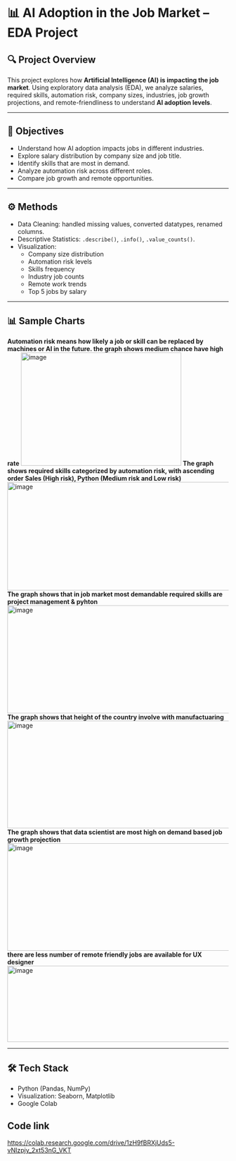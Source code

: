 # 📊 AI Adoption in the Job Market – EDA Project

## 🔍 Project Overview
This project explores how **Artificial Intelligence (AI) is impacting the job market**. Using exploratory data analysis (EDA), we analyze salaries, required skills, automation risk, company sizes, industries, job growth projections, and remote-friendliness to understand **AI adoption levels**.

---

## 🎯 Objectives
- Understand how AI adoption impacts jobs in different industries.  
- Explore salary distribution by company size and job title.  
- Identify skills that are most in demand.  
- Analyze automation risk across different roles.  
- Compare job growth and remote opportunities.  

---

## ⚙️ Methods
- Data Cleaning: handled missing values, converted datatypes, renamed columns.  
- Descriptive Statistics: `.describe()`, `.info()`, `.value_counts()`.  
- Visualization:
  - Company size distribution  
  - Automation risk levels  
  - Skills frequency  
  - Industry job counts  
  - Remote work trends  
  - Top 5 jobs by salary  
---
## 📊 Sample Charts
**Automation risk means how likely a job or skill can be replaced by machines or AI in the future. the graph shows medium chance have high rate**
<img width="365" height="257" alt="image" src="https://github.com/user-attachments/assets/3fcaa168-67ea-4672-9148-4f5dd2b876df" />
**The graph shows required skills categorized by automation risk, with ascending order Sales (High risk), Python (Medium risk and Low risk)**
<img width="859" height="246" alt="image" src="https://github.com/user-attachments/assets/77e6e5cb-3e1b-4fc0-b3ab-96cf5bc1af75" />
**The graph shows that in job market most demandable required skills are project management & pyhton**
<img width="863" height="245" alt="image" src="https://github.com/user-attachments/assets/dba47b5e-1429-42b0-ad25-b249edcf4136" />
**The graph shows that height of the country involve with manufactuaring**
<img width="852" height="244" alt="image" src="https://github.com/user-attachments/assets/edb342ae-8fed-4e16-affc-a0bd653351f1" />
**The graph shows that data scientist are most high on demand based job growth projection**
<img width="859" height="244" alt="image" src="https://github.com/user-attachments/assets/75d80c14-a8f8-4c45-acae-cdc4bcbd3083" />
**there are less number of remote friendly jobs are available for UX designer**
<img width="740" height="173" alt="image" src="https://github.com/user-attachments/assets/f1ebf5c9-426c-4a32-97c0-f23694b5bd66" />

----
## 🛠 Tech Stack
- Python (Pandas, NumPy)  
- Visualization: Seaborn, Matplotlib  
- Google Colab  

## Code link 
https://colab.research.google.com/drive/1zH9fBRXjUds5-vNIzpjy_2xt53nG_VKT



